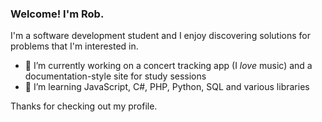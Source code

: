 ### Welcome! I'm Rob. 

I'm a software development student and I enjoy discovering solutions for problems that I'm interested in. 

- 🔭 I’m currently working on a concert tracking app (I *love* music) and a documentation-style site for study sessions 
- 🌱 I’m learning JavaScript, C#, PHP, Python, SQL and various libraries

Thanks for checking out my profile.

<!--
**robkumarrr/robkumarrr** is a ✨ _special_ ✨ repository because its `README.md` (this file) appears on your GitHub profile.

Here are some ideas to get you started:

- 🔭 I’m currently working on ...
- 🌱 I’m currently learning ...
- 👯 I’m looking to collaborate on ...
- 🤔 I’m looking for help with ...
- 💬 Ask me about ...
- 📫 How to reach me: ...
- 😄 Pronouns: ...
- ⚡ Fun fact: ...
-->
